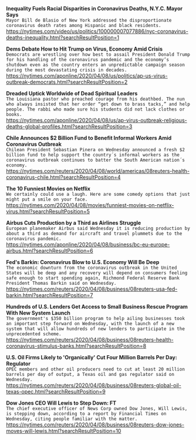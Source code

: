 **Inequality Fuels Racial Disparities in Coronavirus Deaths, N.Y.C. Mayor Says**\
`Mayor Bill de Blasio of New York addressed the disproportionate coronavirus death rates among Hispanic and black residents.`\
https://nytimes.com/video/us/politics/100000007077886/nyc-coronavirus-deaths-inequality.html?searchResultPosition=1

**Dems Debate How to Hit Trump on Virus, Economy Amid Crisis**\
`Democrats are wrestling over how best to assail President Donald Trump for his handling of the coronavirus pandemic and the economy’s shutdown even as the country enters an unpredictable campaign season during the most devastating crisis in decades. `\
https://nytimes.com/aponline/2020/04/08/us/politics/ap-us-virus-outbreak-democrats.html?searchResultPosition=2

**Dreaded Uptick Worldwide of Dead Spiritual Leaders**\
`The Louisiana pastor who preached courage from his deathbed. The nun who always insisted that her order “get down to brass tacks,” and help people. The rabbi who made sure his students did not lack clothes or books.`\
https://nytimes.com/aponline/2020/04/08/us/ap-virus-outbreak-religious-deaths-global-profiles.html?searchResultPosition=3

**Chile Announces $2 Billion Fund to Benefit Informal Workers Amid Coronavirus Outbreak**\
`Chilean President Sebastian Pinera on Wednesday announced a fresh $2 billion fund to help support the country´s informal workers as the coronavirus outbreak continues to batter the South American nation´s economy. `\
https://nytimes.com/reuters/2020/04/08/world/americas/08reuters-health-coronavirus-chile.html?searchResultPosition=4

**The 10 Funniest Movies on Netflix**\
`We certainly could use a laugh. Here are some comedy options that just might put a smile on your face.`\
https://nytimes.com/2020/04/08/movies/funniest-movies-on-netflix-virus.html?searchResultPosition=5

**Airbus Cuts Production by a Third as Airlines Struggle**\
`European planemaker Airbus said Wednesday it is reducing production by about a third as demand for aircraft and travel plummets due to the coronavirus pandemic.`\
https://nytimes.com/aponline/2020/04/08/business/bc-eu-europe-airbus.html?searchResultPosition=6

**Fed's Barkin: Coronavirus Blow to U.S. Economy Will Be Deep**\
`The economic downturn from the coronavirus outbreak in the United States will be deep and any recovery will depend on consumers feeling safe enough to start spending again, Richmond Federal Reserve Bank President Thomas Barkin said on Wednesday.`\
https://nytimes.com/reuters/2020/04/08/business/08reuters-usa-fed-barkin.html?searchResultPosition=7

**Hundreds of U.S. Lenders Get Access to Small Business Rescue Program With New System Launch**\
`The government's $350 billion program to help ailing businesses took an important step forward on Wednesday, with the launch of a new system that will allow hundreds of new lenders to participate in the unprecedented scheme.`\
https://nytimes.com/reuters/2020/04/08/business/08reuters-health-coronavirus-stimulus-banks.html?searchResultPosition=8

**U.S. Oil Firms Likely to 'Organically' Cut Four Million Barrels Per Day: Regulator**\
`OPEC members and other oil producers need to cut at least 20 million barrels per day of output, a Texas oil and gas regulator said on Wednesday.`\
https://nytimes.com/reuters/2020/04/08/business/08reuters-global-oil-texas-opec.html?searchResultPosition=9

**Dow Jones CEO Will Lewis to Step Down: FT**\
`The chief executive officer of News Corp owned Dow Jones, Will Lewis, is stepping down, according to a report by Financial Times on Wednesday, citing people familiar with the matter.`\
https://nytimes.com/reuters/2020/04/08/business/08reuters-dow-jones-moves-will-lewis.html?searchResultPosition=10

